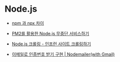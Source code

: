 # Node.js

- [npm 과 npx 차이](https://hanamon.kr/npm-npx-%EC%B0%A8%EC%9D%B4/)

- [PM2를 활용한 Node.js 무중단 서비스하기](https://engineering.linecorp.com/ko/blog/pm2-nodejs/)

- [Node.js 크롤링 - 인프런 사이트 크롤링하기](https://www.youtube.com/watch?v=xbehh8lWy_A)

- [이메일로 인증번호 받기 구현 | Nodemailer(with Gmail)](https://velog.io/@qhflrnfl4324/%EC%9D%B4%EB%A9%94%EC%9D%BC%EB%A1%9C-%EC%9D%B8%EC%A6%9D%EB%B2%88%ED%98%B8-%EB%B0%9B%EA%B8%B0-%EA%B5%AC%ED%98%84-Nodemailerwith-Gmail)
